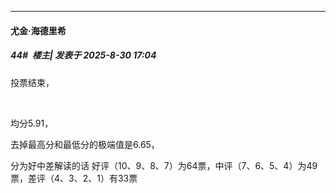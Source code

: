 ﻿
*****

####  尤金·海德里希  
##### 44#         楼主| 发表于 2025-8-30 17:04

投票结束，

  

均分5.91，

去掉最高分和最低分的极端值是6.65，

分为好中差解读的话 好评（10、9、8、7）为64票，中评（7、6、5、4）为49票，差评（4、3、2、1）有33票

